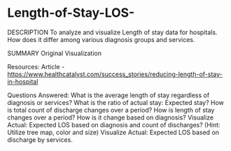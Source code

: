 # Length-of-Stay-LOS-

DESCRIPTION
To analyze and visualize Length of stay data for hospitals. How does it differ among various diagnosis groups and services.

SUMMARY
Original Visualization

Resources:
Article - https://www.healthcatalyst.com/success_stories/reducing-length-of-stay-in-hospital

Questions Answered:
What is the average length of stay regardless of diagnosis or services?
What is the ratio of actual stay: Expected stay?
How is total count of discharge changes over a period?
How is length of stay changes over a period? How is it change based on diagnosis?
Visualize Actual: Expected LOS based on diagnosis and count of discharges? (Hint: Utilize tree map, color and size)
Visualize Actual: Expected LOS based on discharge by services.
